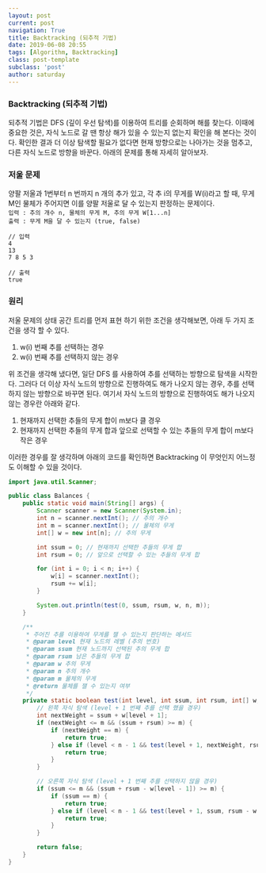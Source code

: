 ```yaml
---
layout: post
current: post
navigation: True
title: Backtracking (되추적 기법)
date: 2019-06-08 20:55
tags: [Algorithm, Backtracking]
class: post-template
subclass: 'post'
author: saturday
---
```


### Backtracking (되추적 기법)
되추적 기법은 DFS (깊이 우선 탐색)를 이용하여 트리를 순회하며 해를 찾는다.
이때에 중요한 것은, 자식 노드로 갈 땐 항상 해가 있을 수 있는지 없는지 확인을 해 본다는 것이다.
확인한 결과 더 이상 탐색할 필요가 없다면 현재 방향으로는 나아가는 것을 멈추고, 다른 자식 노드로 방향을 바꾼다.
아래의 문제를 통해 자세히 알아보자.

### 저울 문제
양팔 저울과 1번부터 n 번까지 n 개의 추가 있고, 각 추 i의 무게를 W(i)라고 할 때,
무게 M인 물체가 주어지면 이를 양팔 저울로 달 수 있는지 판정하는 문제이다.   
`입력 : 추의 개수 n, 물체의 무게 M, 추의 무게 W[1...n]`   
`출력 : 무게 M을 달 수 있는지 (true, false)`
```
// 입력
4
13
7 8 5 3

// 출력
true
```

### 원리
저울 문제의 상태 공간 트리를 먼저 표현 하기 위한 조건을 생각해보면, 아래 두 가지 조건을 생각 할 수 있다.
1. w(i) 번째 추를 선택하는 경우
2. w(i) 번째 추를 선택하지 않는 경우

위 조건을 생각해 냈다면, 일단 DFS 를 사용하여 추를 선택하는 방향으로 탐색을 시작한다.
그러다 더 이상 자식 노드의 방향으로 진행하여도 해가 나오지 않는 경우, 추를 선택하지 않는 방향으로 바꾸면 된다.
여기서 자식 노드의 방향으로 진행하여도 해가 나오지 않는 경우란 아래와 같다.
1. 현재까지 선택한 추들의 무게 합이 m보다 클 경우
2. 현재까지 선택한 추들의 무게 합과 앞으로 선택할 수 있는 추들의 무게 합이 m보다 작은 경우

이러한 경우를 잘 생각하며 아래의 코드를 확인하면 Backtracking 이 무엇인지 어느정도 이해할 수 있을 것이다.

```java
import java.util.Scanner;

public class Balances {
    public static void main(String[] args) {
        Scanner scanner = new Scanner(System.in);
        int n = scanner.nextInt(); // 추의 개수
        int m = scanner.nextInt(); // 물체의 무게
        int[] w = new int[n]; // 추의 무게

        int ssum = 0; // 현재까지 선택한 추들의 무게 합
        int rsum = 0; // 앞으로 선택할 수 있는 추들의 무게 합

        for (int i = 0; i < n; i++) {
            w[i] = scanner.nextInt();
            rsum += w[i];
        }

        System.out.println(test(0, ssum, rsum, w, n, m));
    }

    /**
     * 주어진 추를 이용하여 무게를 잴 수 있는지 판단하는 메서드
     * @param level 현재 노드의 레벨 (추의 번호)
     * @param ssum 현재 노드까지 선택된 추의 무게 합
     * @param rsum 남은 추들의 무게 합
     * @param w 추의 무게
     * @param n 추의 개수
     * @param m 물체의 무게
     * @return 물체를 잴 수 있는지 여부
     */
    private static boolean test(int level, int ssum, int rsum, int[] w, int n, int m) {
        // 왼쪽 자식 탐색 (level + 1 번째 추를 선택 했을 경우)
        int nextWeight = ssum + w[level + 1];
        if (nextWeight <= m && (ssum + rsum) >= m) {
            if (nextWeight == m) {
                return true;
            } else if (level < n - 1 && test(level + 1, nextWeight, rsum - w[level + 1], w, n, m)) {
                return true;
            }
        }

        // 오른쪽 자식 탐색 (level + 1 번째 추를 선택하지 않을 경우)
        if (ssum <= m && (ssum + rsum - w[level - 1]) >= m) {
            if (ssum == m) {
                return true;
            } else if (level < n - 1 && test(level + 1, ssum, rsum - w[level + 1], w, n, m)) {
                return true;
            }
        }

        return false;
    }
}
```
